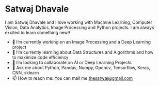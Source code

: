 # Satwaj Dhavale

I am Satwaj Dhavale and I love working with Machine Learning, Computer Vision, Data Analytics, Image Processing and Python projects. I am always excited to learn something new!!

<!--
**Satwaj-Dhavale/Satwaj-Dhavale** is a ✨ _special_ ✨ repository because its `README.md` (this file) appears on your GitHub profile.

Here are some ideas to get you started:
-->

- 🔭 I’m currently working on an Image Processing and a Deep Learning project
- 🌱 I’m currently learning about Data Structures and Algorithms and how to maximize code efficiency
- 👯 I’m looking to collaborate on AI or Deep Learning Projects
- 💬 Ask me about Python, Pandas, Numpy, Opencv, Tensorflow, Keras, CNN, sklearn
- 📫 How to reach me: You can mail me thesatwaj@gmail.com
